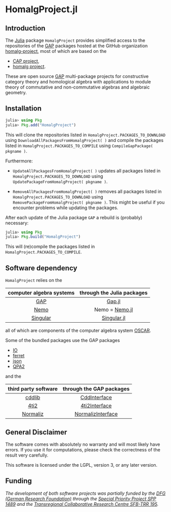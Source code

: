 # HomalgProject.jl

## Introduction

The [Julia](https://julialang.org/) package `HomalgProject` provides simplified access to the repositories of the [GAP](https://www.gap-system.org) packages hosted at the GitHub organization [homalg-project](https://github.com/homalg-project), most of which are based on the

* [CAP project](https://github.com/homalg-project/CAP_project/),
* [homalg project](https://github.com/homalg-project/homalg_project/).

These are open source [GAP](https://www.gap-system.org) multi-package projects for constructive category theory and homological algebra with applications to module theory of commutative and non-commutative algebras and algebraic geometry.

## Installation

```julia
julia> using Pkg
julia> Pkg.add("HomalgProject")
```

This will clone the repositories listed in `HomalgProject.PACKAGES_TO_DOWNLOAD` using `DownloadAllPackagesFromHomalgProject( )` and compile the packages listed in `HomalgProject.PACKAGES_TO_COMPILE` using `CompileGapPackage( pkgname )`.

Furthermore:

* `UpdateAllPackagesFromHomalgProject( )` updates all packages listed in `HomalgProject.PACKAGES_TO_DOWNLOAD` using `UpdatePackageFromHomalgProject( pkgname )`.

* `RemoveAllPackagesFromHomalgProject( )` removes all packages listed in `HomalgProject.PACKAGES_TO_DOWNLOAD` using `RemovePackageFromHomalgProject( pkgname )`. This might be useful if you encounter problems while updating the packages.

After each update of the Julia package `GAP` a rebuild is (probably) necessary:

```julia
julia> using Pkg
julia> Pkg.build("HomalgProject")
```

This will (re)compile the packages listed in `HomalgProject.PACKAGES_TO_COMPILE`.

## Software dependency

`HomalgProject` relies on the

| computer algebra systems                    | through the Julia packages                                 |
|:-------------------------------------------:|:----------------------------------------------------------:|
| [GAP](https://www.gap-system.org/)          | [Gap.jl](https://github.com/oscar-system/GAP.jl)           |
| [Nemo](http://www.nemocas.org/)             | Nemo = [Nemo.jl](https://github.com/wbhart/Nemo.jl)        |
| [Singular](https://www.singular.uni-kl.de/) | [Singular.jl](https://github.com/oscar-system/Singular.jl) |

all of which are components of the computer algebra system [OSCAR](https://oscar.computeralgebra.de/).

Some of the bundled packages use the GAP packages

* [IO](https://github.com/gap-packages/io/)
* [ferret](https://github.com/gap-packages/ferret/)
* [json](https://github.com/gap-packages/json/)
* [QPA2](https://github.com/oysteins/QPA2/)

and the

| third party software                                | through the GAP packages                                                        |
|:---------------------------------------------------:|:-------------------------------------------------------------------------------:|
| [cddlib](https://github.com/cddlib/cddlib/)         | [CddInterface](https://github.com/homalg-project/CddInterface/)                 |
| [4ti2](https://4ti2.github.io/)                     | [4ti2Interface](https://homalg-project.github.io/homalg_project/4ti2Interface/) |
| [Normaliz](https://www.normaliz.uni-osnabrueck.de/) | [NormalizInterface](https://github.com/gap-packages/NormalizInterface)          |

## General Disclaimer

The software comes with absolutely no warranty and will most likely have errors. If you use it for computations, please check the correctness of the result very carefully.

This software is licensed under the LGPL, version 3, or any later version.

## Funding

*The development of both software projects was partially funded by the [DFG (German Research Foundation)](https://www.dfg.de/) through the [Special Priority Project SPP 1489](https://spp.computeralgebra.de/) and the [Transregional Collaborative Research Centre SFB-TRR 195](https://www.computeralgebra.de/sfb/).*

```@index
```
